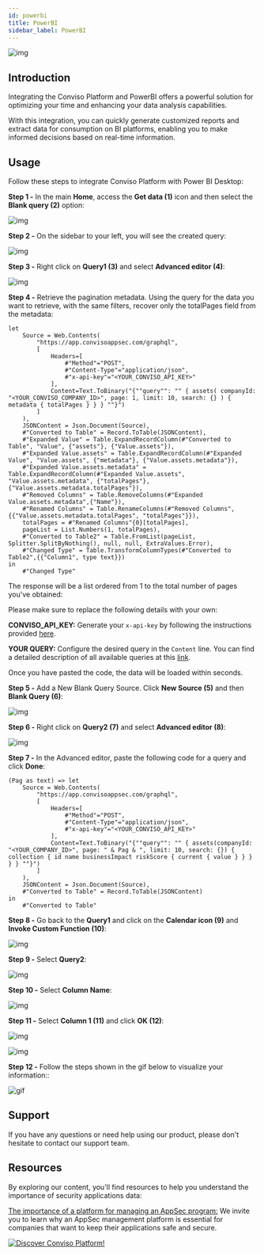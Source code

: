 ```yaml
---
id: powerbi
title: PowerBI
sidebar_label: PowerBI
---
```

<div style={{textAlign: 'center'}}>

![img](../../static/img/powerbi-layout.png)

</div>

## Introduction

Integrating the Conviso Platform and PowerBI offers a powerful solution for optimizing your time and enhancing your data analysis capabilities.

With this integration, you can quickly generate customized reports and extract data for consumption on BI platforms, enabling you to make informed decisions based on real-time information.

## Usage

Follow these steps to integrate Conviso Platform with Power BI Desktop:

**Step 1 -** In the main **Home**, access the **Get data (1)** icon and then select the **Blank query (2)** option:

<div style={{textAlign: 'center'}}>

![img](../../static/img/powerbi/power-bi-img1.png)

</div>

**Step 2 -** On the sidebar to your left, you will see the created query:

<div style={{textAlign: 'center'}}>

![img](../../static/img/powerbi/power-bi-img2.png)

</div>

**Step 3 -** Right click on **Query1 (3)** and  select **Advanced editor (4)**:

<div style={{textAlign: 'center'}}>

![img](../../static/img/powerbi/power-bi-img3.png)

</div>

**Step 4 -** Retrieve the pagination metadata.  Using the query for the data you want to retrieve, with the same filters, recover only the totalPages field from the metadata:

```
let
    Source = Web.Contents(
        "https://app.convisoappsec.com/graphql",
        [
            Headers=[
                #"Method"="POST",
                #"Content-Type"="application/json",
                #"x-api-key"="<YOUR_CONVISO_API_KEY>"
            ],
            Content=Text.ToBinary("{""query"": "" { assets( companyId: "<YOUR_CONVISO_COMPANY_ID>", page: 1, limit: 10, search: {} ) { metadata { totalPages } } } ""}")
        ]
    ),
    JSONContent = Json.Document(Source),
    #"Converted to Table" = Record.ToTable(JSONContent),
    #"Expanded Value" = Table.ExpandRecordColumn(#"Converted to Table", "Value", {"assets"}, {"Value.assets"}),
    #"Expanded Value.assets" = Table.ExpandRecordColumn(#"Expanded Value", "Value.assets", {"metadata"}, {"Value.assets.metadata"}),
    #"Expanded Value.assets.metadata" = Table.ExpandRecordColumn(#"Expanded Value.assets", "Value.assets.metadata", {"totalPages"}, {"Value.assets.metadata.totalPages"}),
    #"Removed Columns" = Table.RemoveColumns(#"Expanded Value.assets.metadata",{"Name"}),
    #"Renamed Columns" = Table.RenameColumns(#"Removed Columns",{{"Value.assets.metadata.totalPages", "totalPages"}}),
    totalPages = #"Renamed Columns"{0}[totalPages],
    pageList = List.Numbers(1, totalPages),
    #"Converted to Table2" = Table.FromList(pageList, Splitter.SplitByNothing(), null, null, ExtraValues.Error),
    #"Changed Type" = Table.TransformColumnTypes(#"Converted to Table2",{{"Column1", type text}})
in
    #"Changed Type"
```

The response will be a list ordered from 1 to the total number of pages you've obtained:

Please make sure to replace the following details with your own:

**CONVISO_API_KEY:** Generate your ```x-api-key``` by following the instructions provided [here](/docs/api/generate-apikey.md).

<!--**COMPANY_ID:** Obtain your company id by navigating to the "Companies" section under "Settings" in the Conviso Platform.-->

**YOUR QUERY:** Configure the desired query in the ```Content``` line. You can find a detailed description of all available queries at this [link](/docs/api/graphql/introduction.md).

Once you have pasted the code, the data will be loaded within seconds.

**Step 5 -** Add a New Blank Query Source. Click **New Source (5)** and then **Blank Query (6)**:

<div style={{textAlign: 'center'}}>

![img](../../static/img/powerbi/power-bi-img4.png)

</div>

**Step 6 -**  Right click on **Query2 (7)** and select **Advanced editor (8)**:

<div style={{textAlign: 'center'}}>

![img](../../static/img/powerbi/power-bi-img5.png)

</div>

**Step 7 -** In the Advanced editor, paste the following code for a query and click **Done**:

```
(Pag as text) => let
    Source = Web.Contents(
        "https://app.convisoappsec.com/graphql",
        [
            Headers=[
                #"Method"="POST",
                #"Content-Type"="application/json",
                #"x-api-key"="<YOUR_CONVISO_API_KEY>"
            ],
            Content=Text.ToBinary("{""query"": "" { assets(companyId: "<YOUR_COMPANY_ID>", page: " & Pag & ", limit: 10, search: {}) { collection { id name businessImpact riskScore { current { value } } } } } ""}")
        ]
    ),
    JSONContent = Json.Document(Source),
    #"Converted to Table" = Record.ToTable(JSONContent)
in
    #"Converted to Table"
```

**Step 8 -** Go back to the **Query1** and click on the **Calendar icon (9)** and **Invoke Custom Function (10)**:

<div style={{textAlign: 'center'}}>

![img](../../static/img/powerbi/power-bi-img6.png)

</div>

**Step 9 -** Select **Query2**:

<div style={{textAlign: 'center'}}>

![img](../../static/img/powerbi/power-bi-img7.png)

</div>

**Step 10 -** Select **Column Name**:

<div style={{textAlign: 'center'}}>

![img](../../static/img/powerbi/power-bi-img8.png)

</div>

**Step 11 -** Select **Column 1 (11)** and click **OK (12)**:

<div style={{textAlign: 'center'}}>

![img](../../static/img/powerbi/power-bi-img9.png)

</div>

<div style={{textAlign: 'center'}}>

![img](../../static/img/powerbi/power-bi-img10.png)

</div>

**Step 12 -** Follow the steps shown in the gif below to visualize your information::

<div style={{textAlign: 'center'}}>

![gif](../../static/img/powerbi/power-bi-img11.gif)

</div>

## Support

If you have any questions or need help using our product, please don't hesitate to contact our support team.

## Resources

By exploring our content, you'll find resources to help you understand the importance of security applications data:

[The importance of a platform for managing an AppSec program:](https://bit.ly/42JEfrq) We invite you to learn why an AppSec management platform is essential for companies that want to keep their applications safe and secure.

[![Discover Conviso Platform!](https://no-cache.hubspot.com/cta/default/5613826/interactive-125788977029.png)](https://cta-service-cms2.hubspot.com/web-interactives/public/v1/track/redirect?encryptedPayload=AVxigLKtcWzoFbzpyImNNQsXC9S54LjJuklwM39zNd7hvSoR%2FVTX%2FXjNdqdcIIDaZwGiNwYii5hXwRR06puch8xINMyL3EXxTMuSG8Le9if9juV3u%2F%2BX%2FCKsCZN1tLpW39gGnNpiLedq%2BrrfmYxgh8G%2BTcRBEWaKasQ%3D&webInteractiveContentId=125788977029&portalId=5613826)